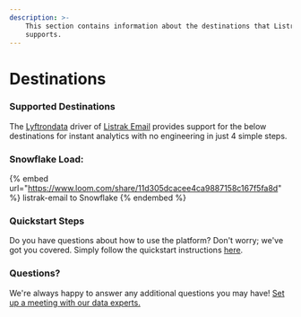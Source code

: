 ```yaml
---
description: >-
    This section contains information about the destinations that Listrak Email
    supports.
---
```


# Destinations

### Supported Destinations

The [Lyftrondata](https://www.lyftrondata.com/) driver of [Listrak Email](https://www.lyftrondata.com/integration/listrak-email/) provides support for the below destinations for instant analytics with no engineering in just 4 simple steps.

### Snowflake Load:

{% embed url="https://www.loom.com/share/11d305dcacee4ca9887158c167f5fa8d" %}
listrak-email to Snowflake
{% endembed %}

### Quickstart Steps

Do you have questions about how to use the platform? Don't worry; we've got you covered. Simply follow the quickstart instructions [here](../../../quickstart-steps.md).

### Questions? <a href="#questions" id="questions"></a>

We're always happy to answer any additional questions you may have! [Set up a meeting with our data experts.](https://www.lyftrondata.com/book-a-meeting/)
